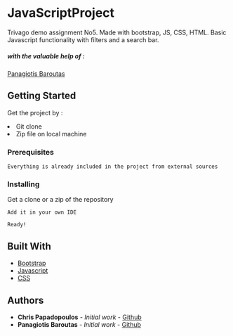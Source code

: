 # JavaScriptProject

Trivago demo assignment No5. Made with bootstrap, JS, CSS, HTML. Basic Javascript functionality with filters and a search bar.

<h5>with the valuable help of :</h5>
<a href="https://github.com/AjiStone23">Panagiotis Baroutas</a>

## Getting Started

Get the project by :
<li>Git clone</li>
<li>Zip file on local machine</li>

### Prerequisites

```
Everything is already included in the project from external sources
```

### Installing

Get a clone or a zip of the repository

```
Add it in your own IDE
```

```
Ready!
```
## Built With

* [Bootstrap](https://getbootstrap.com) 
* [Javascript](https://www.javascript.com)
* [CSS](https://www.w3.org/Style/CSS/)

## Authors

* **Chris Papadopoulos** - *Initial work* - [Github](https://github.com/Papadope)
* **Panagiotis Baroutas** - *Initial work* - [Github](https://github.com/AjiStone23)

